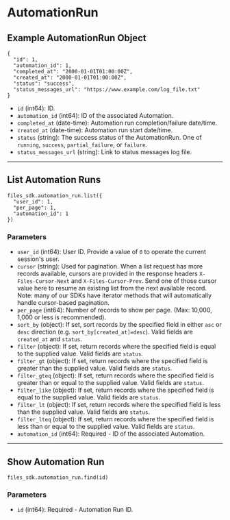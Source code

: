 # AutomationRun

## Example AutomationRun Object

```
{
  "id": 1,
  "automation_id": 1,
  "completed_at": "2000-01-01T01:00:00Z",
  "created_at": "2000-01-01T01:00:00Z",
  "status": "success",
  "status_messages_url": "https://www.example.com/log_file.txt"
}
```

* `id` (int64): ID.
* `automation_id` (int64): ID of the associated Automation.
* `completed_at` (date-time): Automation run completion/failure date/time.
* `created_at` (date-time): Automation run start date/time.
* `status` (string): The success status of the AutomationRun. One of `running`, `success`, `partial_failure`, or `failure`.
* `status_messages_url` (string): Link to status messages log file.


---

## List Automation Runs

```
files_sdk.automation_run.list({
  "user_id": 1,
  "per_page": 1,
  "automation_id": 1
})
```

### Parameters

* `user_id` (int64): User ID.  Provide a value of `0` to operate the current session's user.
* `cursor` (string): Used for pagination.  When a list request has more records available, cursors are provided in the response headers `X-Files-Cursor-Next` and `X-Files-Cursor-Prev`.  Send one of those cursor value here to resume an existing list from the next available record.  Note: many of our SDKs have iterator methods that will automatically handle cursor-based pagination.
* `per_page` (int64): Number of records to show per page.  (Max: 10,000, 1,000 or less is recommended).
* `sort_by` (object): If set, sort records by the specified field in either `asc` or `desc` direction (e.g. `sort_by[created_at]=desc`). Valid fields are `created_at` and `status`.
* `filter` (object): If set, return records where the specified field is equal to the supplied value. Valid fields are `status`.
* `filter_gt` (object): If set, return records where the specified field is greater than the supplied value. Valid fields are `status`.
* `filter_gteq` (object): If set, return records where the specified field is greater than or equal to the supplied value. Valid fields are `status`.
* `filter_like` (object): If set, return records where the specified field is equal to the supplied value. Valid fields are `status`.
* `filter_lt` (object): If set, return records where the specified field is less than the supplied value. Valid fields are `status`.
* `filter_lteq` (object): If set, return records where the specified field is less than or equal to the supplied value. Valid fields are `status`.
* `automation_id` (int64): Required - ID of the associated Automation.


---

## Show Automation Run

```
files_sdk.automation_run.find(id)
```

### Parameters

* `id` (int64): Required - Automation Run ID.
